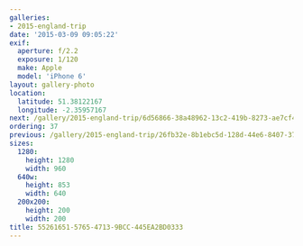 ```yaml
---
galleries:
- 2015-england-trip
date: '2015-03-09 09:05:22'
exif:
  aperture: f/2.2
  exposure: 1/120
  make: Apple
  model: 'iPhone 6'
layout: gallery-photo
location:
  latitude: 51.38122167
  longitude: -2.35957167
next: /gallery/2015-england-trip/6d56866-38a48962-13c2-419b-8273-ae7cf45c0002
ordering: 37
previous: /gallery/2015-england-trip/26fb32e-8b1ebc5d-128d-44e6-8407-3729726243c2
sizes:
  1280:
    height: 1280
    width: 960
  640w:
    height: 853
    width: 640
  200x200:
    height: 200
    width: 200
title: 55261651-5765-4713-9BCC-445EA2BD0333
---
```

